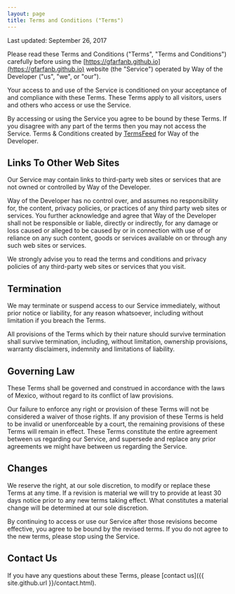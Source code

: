 ```yaml
---
layout: page
title: Terms and Conditions ("Terms")
---
```


<span class="post-line">Last updated: September 26, 2017</span>


Please read these Terms and Conditions ("Terms", "Terms and Conditions") carefully before using the [https://gfarfanb.github.io](https://gfarfanb.github.io) website (the "Service") operated by Way of the Developer ("us", "we", or "our").

Your access to and use of the Service is conditioned on your acceptance of and compliance with these Terms. These Terms apply to all visitors, users and others who access or use the Service.

By accessing or using the Service you agree to be bound by these Terms. If you disagree with any part of the terms then you may not access the Service. Terms & Conditions created by <a href="https://termsfeed.com" rel="nofollow">TermsFeed</a> for Way of the Developer.


## Links To Other Web Sites

Our Service may contain links to third-party web sites or services that are not owned or controlled by Way of the Developer.

Way of the Developer has no control over, and assumes no responsibility for, the content, privacy policies, or practices of any third party web sites or services. You further acknowledge and agree that Way of the Developer shall not be responsible or liable, directly or indirectly, for any damage or loss caused or alleged to be caused by or in connection with use of or reliance on any such content, goods or services available on or through any such web sites or services.

We strongly advise you to read the terms and conditions and privacy policies of any third-party web sites or services that you visit.


## Termination

We may terminate or suspend access to our Service immediately, without prior notice or liability, for any reason whatsoever, including without limitation if you breach the Terms.

All provisions of the Terms which by their nature should survive termination shall survive termination, including, without limitation, ownership provisions, warranty disclaimers, indemnity and limitations of liability.



## Governing Law

These Terms shall be governed and construed in accordance with the laws of Mexico, without regard to its conflict of law provisions.

Our failure to enforce any right or provision of these Terms will not be considered a waiver of those rights. If any provision of these Terms is held to be invalid or unenforceable by a court, the remaining provisions of these Terms will remain in effect. These Terms constitute the entire agreement between us regarding our Service, and supersede and replace any prior agreements we might have between us regarding the Service.


## Changes

We reserve the right, at our sole discretion, to modify or replace these Terms at any time. If a revision is material we will try to provide at least 30 days notice prior to any new terms taking effect. What constitutes a material change will be determined at our sole discretion.

By continuing to access or use our Service after those revisions become effective, you agree to be bound by the revised terms. If you do not agree to the new terms, please stop using the Service.


## Contact Us

If you have any questions about these Terms, please [contact us]({{ site.github.url }}/contact.html).
